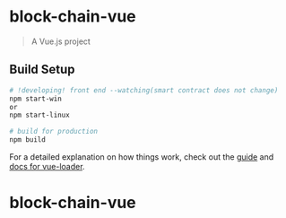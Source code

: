 # block-chain-vue

> A Vue.js project

## Build Setup

``` bash
# !developing! front end --watching(smart contract does not change)
npm start-win   
or  
npm start-linux

# build for production
npm build
```

For a detailed explanation on how things work, check out the [guide](http://vuejs-templates.github.io/webpack/) and [docs for vue-loader](http://vuejs.github.io/vue-loader).
# block-chain-vue
